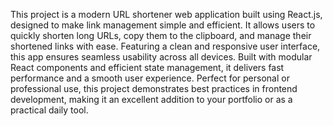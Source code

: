 This project is a modern URL shortener web application built using React.js, designed to make link management simple and efficient. It allows users to quickly shorten long URLs, copy them to the clipboard, and manage their shortened links with ease. Featuring a clean and responsive user interface, this app ensures seamless usability across all devices. Built with modular React components and efficient state management, it delivers fast performance and a smooth user experience. Perfect for personal or professional use, this project demonstrates best practices in frontend development, making it an excellent addition to your portfolio or as a practical daily tool.
